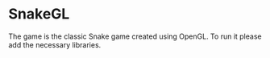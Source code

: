 # SnakeGL
The game is the classic Snake game created using OpenGL.
To  run it please add the necessary libraries.
